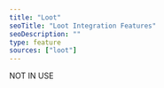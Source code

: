 ```yaml
---
title: "Loot"
seoTitle: "Loot Integration Features"
seoDescription: ""
type: feature
sources: ["loot"]
---
```

NOT IN USE